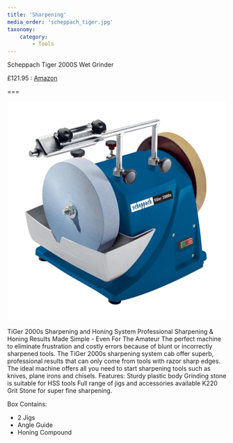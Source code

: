 ```yaml
---
title: 'Sharpening'
media_order: 'scheppach_tiger.jpg'
taxonomy:
    category:
        - Tools
---
```


Scheppach Tiger 2000S Wet Grinder

£121.95 : [Amazon](https://www.amazon.co.uk/dp/B00DOYWJVW)

===

![Scheppach Tiger 2000S Wet Grinder](scheppach_tiger.jpg)

TiGer 2000s Sharpening and Honing System Professional Sharpening & Honing Results Made Simple - Even For The Amateur The perfect machine to eliminate frustration and costly errors because of blunt or incorrectly sharpened tools. The TiGer 2000s sharpening system cab offer superb, professional results that can only come from tools with razor sharp edges. The ideal machine offers all you need to start sharpening tools such as knives, plane irons and chisels. Features: Sturdy plastic body Grinding stone is suitable for HSS tools Full range of jigs and accessories available K220 Grit Stone for super fine sharpening.

Box Contains:

* 2 Jigs
* Angle Guide
* Honing Compound
